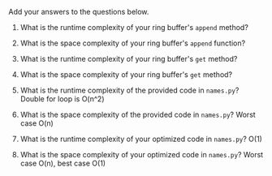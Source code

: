 Add your answers to the questions below.

1. What is the runtime complexity of your ring buffer's `append` method?

2. What is the space complexity of your ring buffer's `append` function?

3. What is the runtime complexity of your ring buffer's `get` method?

4. What is the space complexity of your ring buffer's `get` method?


5. What is the runtime complexity of the provided code in `names.py`?
Double for loop is O(n^2)

6. What is the space complexity of the provided code in `names.py`?
Worst case O(n)

7. What is the runtime complexity of your optimized code in `names.py`?
O(1)

8. What is the space complexity of your optimized code in `names.py`?
Worst case O(n), best case O(1)